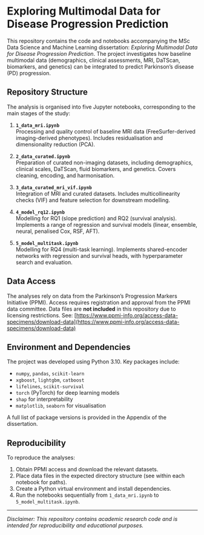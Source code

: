 # Exploring Multimodal Data for Disease Progression Prediction

This repository contains the code and notebooks accompanying the MSc Data Science and Machine Learning dissertation: *Exploring Multimodal Data for Disease Progression Prediction*. The project investigates how baseline multimodal data (demographics, clinical assessments, MRI, DaTScan, biomarkers, and genetics) can be integrated to predict Parkinson’s disease (PD) progression.

## Repository Structure

The analysis is organised into five Jupyter notebooks, corresponding to the main stages of the study:

1. **`1_data_mri.ipynb`**  
   Processing and quality control of baseline MRI data (FreeSurfer-derived imaging-derived phenotypes). Includes residualisation and dimensionality reduction (PCA).

2. **`2_data_curated.ipynb`**  
   Preparation of curated non-imaging datasets, including demographics, clinical scales, DaTScan, fluid biomarkers, and genetics. Covers cleaning, encoding, and harmonisation.

3. **`3_data_curated_mri_vif.ipynb`**  
   Integration of MRI and curated datasets. Includes multicollinearity checks (VIF) and feature selection for downstream modelling.

4. **`4_model_rq12.ipynb`**  
   Modelling for RQ1 (slope prediction) and RQ2 (survival analysis). Implements a range of regression and survival models (linear, ensemble, neural, penalised Cox, RSF, AFT).

5. **`5_model_multitask.ipynb`**  
   Modelling for RQ4 (multi-task learning). Implements shared-encoder networks with regression and survival heads, with hyperparameter search and evaluation.

## Data Access

The analyses rely on data from the Parkinson’s Progression Markers Initiative (PPMI). Access requires registration and approval from the PPMI data committee. Data files are **not included** in this repository due to licensing restrictions. See: [https://www.ppmi-info.org/access-data-specimens/download-data](https://www.ppmi-info.org/access-data-specimens/download-data)

## Environment and Dependencies

The project was developed using Python 3.10. Key packages include:

- `numpy`, `pandas`, `scikit-learn`
- `xgboost`, `lightgbm`, `catboost`
- `lifelines`, `scikit-survival`
- `torch` (PyTorch) for deep learning models
- `shap` for interpretability
- `matplotlib`, `seaborn` for visualisation

A full list of package versions is provided in the Appendix of the dissertation.

## Reproducibility

To reproduce the analyses:

1. Obtain PPMI access and download the relevant datasets.  
2. Place data files in the expected directory structure (see within each notebook for paths).  
3. Create a Python virtual environment and install dependencies.  
4. Run the notebooks sequentially from `1_data_mri.ipynb` to `5_model_multitask.ipynb`.

---

*Disclaimer: This repository contains academic research code and is intended for reproducibility and educational purposes.*
